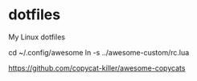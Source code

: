 # dotfiles
My Linux dotfiles


cd ~/.config/awesome
ln -s ../awesome-custom/rc.lua


https://github.com/copycat-killer/awesome-copycats
